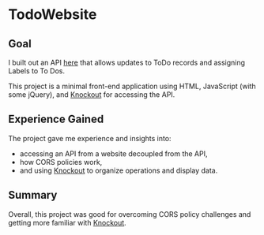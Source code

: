 # TodoWebsite

## Goal
I built out an API [here](https://github.com/Kurt-Kolbye/TodoApi) that allows updates to ToDo records and assigning Labels to To Dos.

This project is a minimal front-end application using HTML, JavaScript (with some jQuery), and [Knockout](https://knockoutjs.com/) for accessing the API.

## Experience Gained
The project gave me experience and insights into:

* accessing an API from a website decoupled from the API,
* how CORS policies work,
* and using [Knockout](https://knockoutjs.com/) to organize operations and display data.

## Summary

Overall, this project was good for overcoming CORS policy challenges and getting more familiar with [Knockout](https://knockoutjs.com/).
